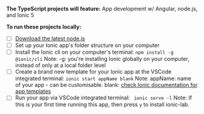 **The TypeScript projects will feature:** App development w/ Angular, node.js, and Ionic 5

**To run these projects locally:**

- [ ] [Download the latest node.js](https://nodejs.org/en/download/)
- [ ] Set up your Ionic app's folder structure on your computer
- [ ] Install the Ionic cli on your computer's terminal: ``` npm install -g @ionic/cli ```
       Note: -g: you're installing Ionic globally on your computer, instead of only at a local folder level
- [ ] Create a brand new template for your Ionic app at the VSCode integrated terminal: ``` ionic start appName blank ```
       Note: appName: name of your app - can be customisable. blank: [check Ionic documentation for app templates](https://ionicframework.com/docs/v3/cli/starters.html)
- [ ] Run your app via VSCode integrated terminal: ``` ionic serve -l```
       Note: If this is your first time running this app, then press ``` y ``` to install ionic-lab.

